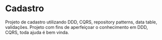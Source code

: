 # Cadastro
Projeto de cadastro utilizando DDD, CQRS,  repository patterns, data table, validações. 
Projeto com fins de aperfeiçoar o conhecimento em DDD, CQRS, toda ajuda é bem vinda. 
